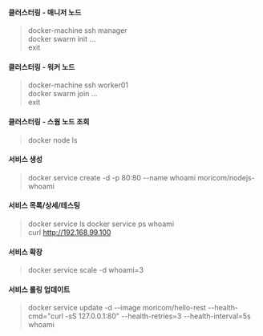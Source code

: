 #### 클러스터링 - 매니저 노드
> docker-machine ssh manager  
> docker swarm init ...  
> exit  

#### 클러스터링 - 워커 노드
> docker-machine ssh worker01  
> docker swarm join ...  
> exit  

#### 클러스터링 - 스웜 노드 조회
> docker node ls  

#### 서비스 생성
> docker service create -d -p 80:80 --name whoami moricom/nodejs-whoami  
#### 서비스 목록/상세/테스팅
> docker service ls
> docker service ps whoami  
> curl http://192.168.99.100  
#### 서비스 확장
> docker service scale -d whoami=3  
#### 서비스 롤링 업데이트
> docker service update -d --image moricom/hello-rest --health-cmd="curl -sS 127.0.0.1:80" --health-retries=3 --health-interval=5s whoami  